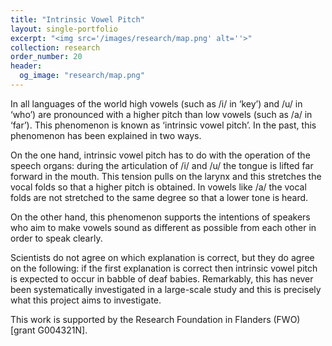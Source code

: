 ```yaml
---
title: "Intrinsic Vowel Pitch"
layout: single-portfolio
excerpt: "<img src='/images/research/map.png' alt=''>"
collection: research
order_number: 20
header: 
  og_image: "research/map.png"
---
```


In all languages of the world high vowels (such as /i/ in ‘key’) and /u/ in ‘who’) are pronounced with a higher pitch than low vowels (such as /a/ in ‘far’). This phenomenon is known as ‘intrinsic vowel pitch’. In the past, this phenomenon has been explained in two ways. 

On the one hand, intrinsic vowel pitch has to do with the operation of the speech organs: during the articulation of /i/ and /u/ the tongue is lifted far forward in the mouth. This tension pulls on the larynx and this stretches the vocal folds so that a higher pitch is obtained. In vowels like /a/ the vocal folds are not stretched to the same degree so that a lower tone is heard. 

On the other hand, this phenomenon supports the intentions of speakers who aim to make vowels sound as different as possible from each other in order to speak clearly. 

Scientists do not agree on which explanation is correct, but they do agree on the following: if the first explanation is correct then intrinsic vowel pitch is expected to occur in babble of deaf babies. Remarkably, this has never been systematically investigated in a large-scale study and this is precisely what this project aims to investigate.

This work is supported by the Research Foundation in Flanders (FWO) [grant G004321N].


